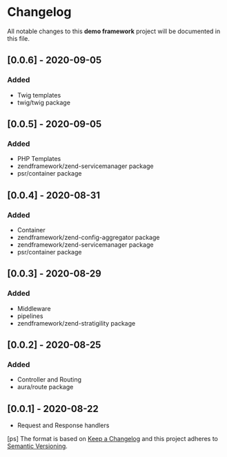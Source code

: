 # Changelog
All notable changes to this **demo framework** project will be documented in this file.

## [0.0.6] - 2020-09-05
### Added
- Twig templates
- twig/twig package

## [0.0.5] - 2020-09-05
### Added
- PHP Templates
- zendframework/zend-servicemanager package
- psr/container package

## [0.0.4] - 2020-08-31
### Added
- Container
- zendframework/zend-config-aggregator package
- zendframework/zend-servicemanager package
- psr/container package

## [0.0.3] - 2020-08-29
### Added
- Middleware
- pipelines
- zendframework/zend-stratigility package

## [0.0.2] - 2020-08-25
### Added
- Controller and Routing
- aura/route package

## [0.0.1] - 2020-08-22
- Request and Response handlers

[ps]
The format is based on [Keep a Changelog](http://keepachangelog.com/en/1.0.0/)
and this project adheres to [Semantic Versioning](http://semver.org/spec/v2.0.0.html).

